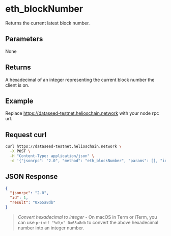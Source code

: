 # eth_blockNumber

Returns the current latest block number.

## Parameters

None

## Returns

A hexadecimal of an integer representing the current block number the client is on.

## Example

Replace https://dataseed-testnet.helioschain.network with your node rpc url.

## Request curl
```sh
curl https://dataseed-testnet.helioschain.network \
  -X POST \
  -H "Content-Type: application/json" \
  -d '{"jsonrpc": "2.0", "method": "eth_blockNumber", "params": [], "id": 1}'
```

## JSON Response
```json
{
  "jsonrpc": "2.0",
  "id": 1,
  "result": "0x65a8db"
}
```

> *Convert hexadecimal to integer* - On macOS in Term or iTerm, you can use `printf "%d\n" 0x65a8db` to convert the above hexadecimal number into an integer number.

